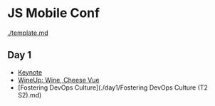 # JS Mobile Conf

[./template.md](template)

## Day 1

- [Keynote](./day1-keynote.md)
- [WineUp: Wine, Cheese Vue](./wineup.md)
- [Fostering DevOps Culture](./day1/Fostering DevOps Culture (T2 S2).md)
